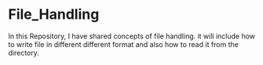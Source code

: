 # File_Handling
In this Repository, I have shared concepts of file handling. it will include how to write file in different different format and also how to read it from the directory. 
